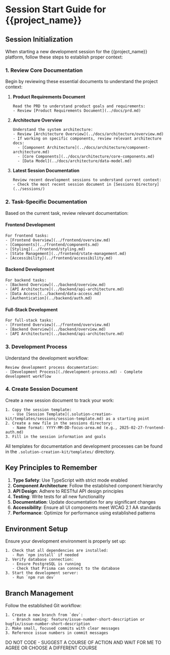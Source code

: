 # Session Start Guide for {{project_name}}

## Session Initialization

When starting a new development session for the {{project_name}} platform, follow these steps to establish proper context:

### 1. Review Core Documentation

Begin by reviewing these essential documents to understand the project context:

1.  **Product Requirements Document**

    ```
    Read the PRD to understand product goals and requirements:
    - Review [Product Requirements Document](../docs/prd.md)
    ```
2.  **Architecture Overview**

    ```
    Understand the system architecture:
    - Review [Architecture Overview](../docs/architecture/overview.md)
    - If working on specific components, review relevant architecture docs:
      - [Component Architecture](../docs/architecture/component-architecture.md)
      - [Core Components](../docs/architecture/core-components.md)
      - [Data Model](../docs/architecture/data-model.md)
    ```
3.  **Latest Session Documentation**

    ```
    Review recent development sessions to understand current context:
    - Check the most recent session document in [Sessions Directory](../sessions/)
    ```

### 2. Task-Specific Documentation

Based on the current task, review relevant documentation:

#### Frontend Development

```
For frontend tasks:
- [Frontend Overview](../frontend/overview.md)
- [Components](../frontend/components.md)
- [Styling](../frontend/styling.md)
- [State Management](../frontend/state-management.md)
- [Accessibility](../frontend/accessibility.md)
```

#### Backend Development

```
For backend tasks:
- [Backend Overview](../backend/overview.md)
- [API Architecture](../backend/api-architecture.md)
- [Data Access](../backend/data-access.md)
- [Authentication](../backend/auth.md)
```

#### Full-Stack Development

```
For full-stack tasks:
- [Frontend Overview](../frontend/overview.md)
- [Backend Overview](../backend/overview.md)
- [API Architecture](../backend/api-architecture.md)
```

### 3. Development Process

Understand the development workflow:

```
Review development process documentation:
- [Development Process](./development-process.md) - Complete development workflow
```

### 4. Create Session Document

Create a new session document to track your work:

```
1. Copy the session template:
   - Use [Session Template](.solution-creation-kit/templates/sessions/session-template.md) as a starting point
2. Create a new file in the sessions directory:
   - Name format: YYYY-MM-DD-focus-area.md (e.g., 2025-02-27-frontend-auth.md)
3. Fill in the session information and goals
```

All templates for documentation and development processes can be found in the `.solution-creation-kit/templates/` directory.

## Key Principles to Remember

1.  **Type Safety**: Use TypeScript with strict mode enabled
2.  **Component Architecture**: Follow the established component hierarchy
3.  **API Design**: Adhere to RESTful API design principles
4.  **Testing**: Write tests for all new functionality
5.  **Documentation**: Update documentation for any significant changes
6.  **Accessibility**: Ensure all UI components meet WCAG 2.1 AA standards
7.  **Performance**: Optimize for performance using established patterns

## Environment Setup

Ensure your development environment is properly set up:

```
1. Check that all dependencies are installed:
   - Run `npm install` if needed
2. Verify database connection:
   - Ensure PostgreSQL is running
   - Check that Prisma can connect to the database
3. Start the development server:
   - Run `npm run dev`
```

## Branch Management

Follow the established Git workflow:

```
1. Create a new branch from `dev`:
   - Branch naming: feature/issue-number-short-description or bugfix/issue-number-short-description
2. Make small, focused commits with clear messages
3. Reference issue numbers in commit messages
```

DO NOT CODE - SUGGEST A COURSE OF ACTION AND WAIT FOR ME TO AGREE OR CHOOSE A DIFFERENT COURSE